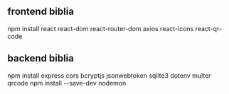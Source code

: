 ## frontend biblia
npm install react react-dom react-router-dom axios react-icons react-qr-code

## backend biblia
npm install express cors bcryptjs jsonwebtoken sqlite3 dotenv multer qrcode
npm install --save-dev nodemon